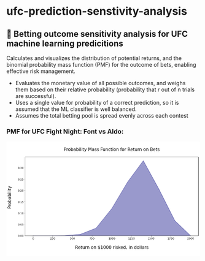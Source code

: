 # ufc-prediction-senstivity-analysis
## 🎰 Betting outcome sensitivity analysis for UFC machine learning predicitions


Calculates and visualizes the distribution of potential returns, and the binomial probability mass function (PMF) for the outcome of bets, enabling effective risk management.

- Evaluates the monetary value of all possible outcomes, and weighs them based on their relative probability (probability that r out of n trials are successful).
- Uses a single value for probability of a correct prediction, so it is assumed that the ML classifier is well balanced.
- Assumes the total betting pool is spread evenly across each contest


### PMF for UFC Fight Night: Font vs Aldo:

![alt text](https://github.com/andrewritchie05/ufc-prediction-senstivity-analysis/blob/main/PMF.png?raw=true)


